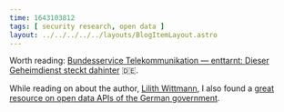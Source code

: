 ```yaml
---
time: 1643103812
tags: [ security research, open data ]
layout: ../../../../../layouts/BlogItemLayout.astro
---
```


Worth reading: [Bundesservice Telekommunikation — enttarnt: Dieser Geheimdienst steckt dahinter](https://lilithwittmann.medium.com/bundesservice-telekommunikation-enttarnt-dieser-geheimdienst-steckt-dahinter-cd2e2753d7ca) 🇩🇪.

While reading on about the author, [Lilith Wittmann](https://twitter.com/LilithWittmann), I also found a [great resource on open data APIs of the German government](https://bund.dev).
